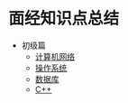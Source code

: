 # 面经知识点总结

- 初级篇
  - [计算机网络](knowledge/primary/network.md)
  - [操作系统](knowledge/primary/os.md)
  - [数据库](knowledge/primary/db.md)
  - [C++](knowledge/primary/cpp.md)
